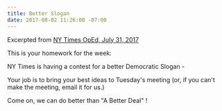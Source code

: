 ```yaml
---
title: Better Slogan
date: 2017-08-02 11:26:00 -07:00
---
```


Excerpted from [NY Times OpEd, July 31, 2017](https://www.nytimes.com/2017/07/31/opinion/a-better-democratic-slogan-come-up-with-your-own.html)

This is your homework for the week:

NY Times is having a contest for a better Democratic Slogan - 

Your job is to bring your best ideas to Tuesday's meeting (or, if you can't make the meeting, email it for us.)

Come on, we can do better than "A Better Deal" !
